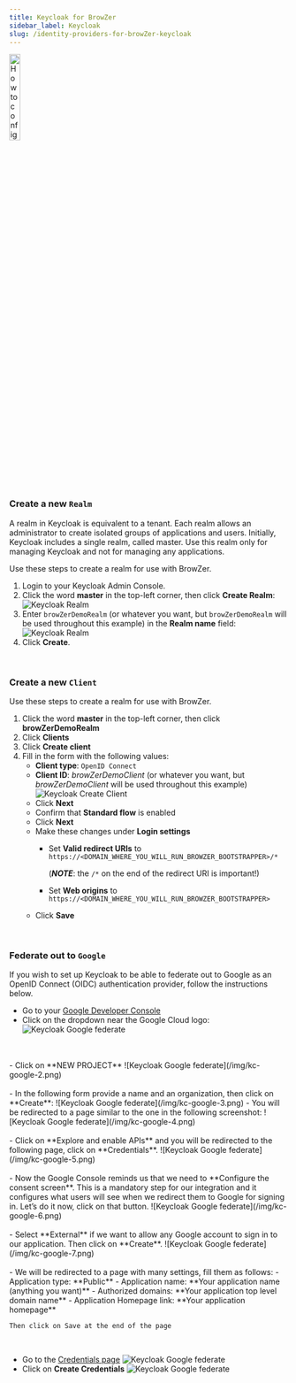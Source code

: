 ```yaml
---
title: Keycloak for BrowZer
sidebar_label: Keycloak
slug: /identity-providers-for-browZer-keycloak
---
```


<head>
  <title>Keycloak for OpenZiti BrowZer</title>
  <meta
    name="description"
    content="How to configure Keycloak for OpenZiti BrowZer."
  />
</head>

<img src="/icons/logo-keycloak.svg" alt="How to configure Keycloak for OpenZiti BrowZer" width="20%"/>

### Create a new `Realm`

A realm in Keycloak is equivalent to a tenant. Each realm allows an administrator to create isolated groups of applications and users. Initially, Keycloak includes a single realm, called master. Use this realm only for managing Keycloak and not for managing any applications.

Use these steps to create a realm for use with BrowZer.

1. Login to your Keycloak Admin Console.
1. Click the word **master** in the top-left corner, then click **Create Realm**:
![Keycloak Realm](/img/kc-realm.png)
1. Enter `browZerDemoRealm` (or whatever you want, but `browZerDemoRealm` will be used throughout this example) in the **Realm name** field:
![Keycloak Realm](/img/kc-realm-2.png)
1. Click **Create**.

<br/>

### Create a new `Client`

Use these steps to create a realm for use with BrowZer.

1. Click the word **master** in the top-left corner, then click **browZerDemoRealm**
1. Click **Clients**
1. Click **Create client**
1. Fill in the form with the following values:
    - **Client type**: `OpenID Connect`
    - **Client ID**: *browZerDemoClient* (or whatever you want, but *browZerDemoClient* will be used throughout this example)
    ![Keycloak Create Client](/img/kc-create-client.png)
    - Click **Next**
    - Confirm that **Standard flow** is enabled
    - Click **Next**
    - Make these changes under **Login settings**
        - Set **Valid redirect URIs** to `https://<DOMAIN_WHERE_YOU_WILL_RUN_BROWZER_BOOTSTRAPPER>/*`
          
          (***NOTE***: the `/*` on the end of the redirect URI is important!)
        - Set **Web origins** to `https://<DOMAIN_WHERE_YOU_WILL_RUN_BROWZER_BOOTSTRAPPER>`
    - Click **Save**

<br/>

### Federate out to `Google`

If you wish to set up Keycloak to be able to federate out to Google as an OpenID Connect (OIDC) authentication provider, follow the instructions below.

- Go to your [Google Developer Console](https://console.developers.google.com/)
- Click on the dropdown near the Google Cloud logo:
![Keycloak Google federate](/img/kc-google-1.png)
<br/>
<br/>
- Click on **NEW PROJECT**
![Keycloak Google federate](/img/kc-google-2.png)
<br/>
<br/>
- In the following form provide a name and an organization, then click on **Create**:
![Keycloak Google federate](/img/kc-google-3.png)
- You will be redirected to a page similar to the one in the following screenshot:
![Keycloak Google federate](/img/kc-google-4.png)
<br/>
<br/>
- Click on **Explore and enable APIs** and you will be redirected to the following page, click on **Credentials**.
![Keycloak Google federate](/img/kc-google-5.png)
<br/>
<br/>
- Now the Google Console reminds us that we need to **Configure the consent screen**. This is a mandatory step for our integration and it configures what users will see when we redirect them to Google for signing in.
Let’s do it now, click on that button.
![Keycloak Google federate](/img/kc-google-6.png)
<br/>
<br/>
- Select **External** if we want to allow any Google account to sign in to our application. Then click on **Create**.
![Keycloak Google federate](/img/kc-google-7.png)
<br/>
<br/>
- We will be redirected to a page with many settings, fill them as follows:
    - Application type: **Public**
    - Application name: **Your application name (anything you want)**
    - Authorized domains: **Your application top level domain name**
    - Application Homepage link: **Your application homepage**

    Then click on Save at the end of the page

<br/>

- Go to the [Credentials page](https://console.developers.google.com/apis/credentials)
![Keycloak Google federate](/img/kc-google-8.png)
- Click on **Create Credentials**
![Keycloak Google federate](/img/kc-google-9.png)








 




